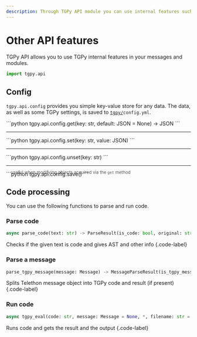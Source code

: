 ```yaml
---
description: Through TGPy API module you can use internal features such as internal config object and functions to parse and run code.
---
```


# Other API features

TGPy API allows you to use TGPy internal features in your messages and modules.

```python
import tgpy.api
```

## Config

`tgpy.api.config` provides you simple key-value store for any data.
The data, as well as some TGPy settings, is saved to <code>[tgpy/](/installation/#data-storage)config.yml</code>.

<div class="tgpy-code-block">
```python
tgpy.api.config.get(key: str, default: JSON = None) -> JSON
```
<hr>
```python
tgpy.api.config.set(key: str, value: JSON)
```
<hr>
```python
tgpy.api.config.unset(key: str)
```
<hr>
```python
tgpy.api.config.save()
```

<small style="display: block; margin: -1.25rem 0 0 0.8rem; padding-bottom: .25rem; opacity: 75%">
useful when modifying objects acquired via the <code>get</code> method
</small>

</div>

## Code processing

You can use the following functions to parse and run code.

### Parse code

```python
async parse_code(text: str) -> ParseResult(is_code: bool, original: str, transformed: str, tree: AST | None)
```

Checks if the given text is code and gives AST and other info
{.code-label}

### Parse a message

```python
parse_tgpy_message(message: Message) -> MessageParseResult(is_tgpy_message: bool, code: str | None, result: str | None)
```

Splits Telethon message object into TGPy code and result (if present)
{.code-label}

### Run code

```python
async tgpy_eval(code: str, message: Message = None, *, filename: str = None) -> EvalResult(result: Any, output: str)
```

Runs code and gets the result and the output
{.code-label}

